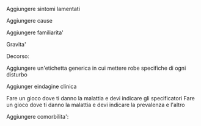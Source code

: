 Aggiungere sintomi lamentati

Aggiungere cause

Aggiungere familiarita'

Gravita'

Decorso:

Aggiungere un'etichetta generica in cui mettere robe specifiche di ogni disturbo

Aggiunger eindagine clinica

Fare un gioco dove ti danno la malattia e devi indicare gli specificatori
Fare un gioco dove ti danno la malattia e devi indicare la prevalenza e l'altro

Aggiungere comorbilita':
